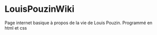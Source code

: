 # LouisPouzinWiki
Page internet basique à propos de la vie de Louis Pouzin. Programmé en html et css
